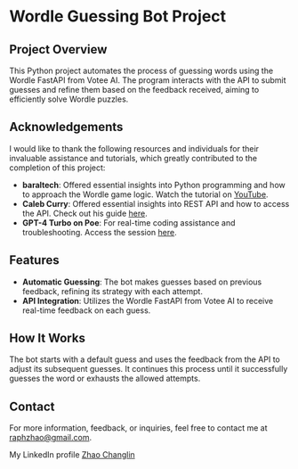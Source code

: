 # Wordle Guessing Bot Project

## Project Overview

This Python project automates the process of guessing words using the Wordle FastAPI from Votee AI. The program interacts with the API to submit guesses and refine them based on the feedback received, aiming to efficiently solve Wordle puzzles.

## Acknowledgements

I would like to thank the following resources and individuals for their invaluable assistance and tutorials, which greatly contributed to the completion of this project:

- **baraltech**: Offered essential insights into Python programming and how to approach the Wordle game logic. Watch the tutorial on [YouTube](https://youtu.be/mJ2hPj3kURg?si=9RMtio2wfvKnf_O-).
- **Caleb Curry**: Offered essential insights into REST API and how to access the API. Check out his guide [here](https://www.youtube.com/watch?v=qbLc5a9jdXo).
- **GPT-4 Turbo on Poe**: For real-time coding assistance and troubleshooting. Access the session [here](https://poe.com/s/wDSdrXoftsin1bZ06Wz7).

## Features

- **Automatic Guessing**: The bot makes guesses based on previous feedback, refining its strategy with each attempt.
- **API Integration**: Utilizes the Wordle FastAPI from Votee AI to receive real-time feedback on each guess.

## How It Works

The bot starts with a default guess and uses the feedback from the API to adjust its subsequent guesses. It continues this process until it successfully guesses the word or exhausts the allowed attempts.

## Contact

For more information, feedback, or inquiries, feel free to contact me at [raphzhao@gmail.com](mailto:raphzhao@gmail.com).

My LinkedIn profile [Zhao Changlin](https://www.linkedin.com/in/charlie5885/)
